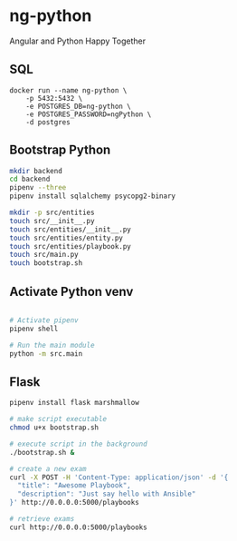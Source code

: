# ng-python
Angular and Python Happy Together


## SQL

```text
docker run --name ng-python \
    -p 5432:5432 \
    -e POSTGRES_DB=ng-python \
    -e POSTGRES_PASSWORD=ngPython \
    -d postgres
```

## Bootstrap Python
```bash
mkdir backend
cd backend
pipenv --three
pipenv install sqlalchemy psycopg2-binary

mkdir -p src/entities
touch src/__init__.py
touch src/entities/__init__.py
touch src/entities/entity.py
touch src/entities/playbook.py
touch src/main.py
touch bootstrap.sh
```

## Activate Python venv
```bash

# Activate pipenv
pipenv shell

# Run the main module
python -m src.main
```

## Flask

```bash
pipenv install flask marshmallow
```

```bash
# make script executable
chmod u+x bootstrap.sh

# execute script in the background
./bootstrap.sh &

# create a new exam
curl -X POST -H 'Content-Type: application/json' -d '{
  "title": "Awesome Playbook",
  "description": "Just say hello with Ansible"
}' http://0.0.0.0:5000/playbooks

# retrieve exams
curl http://0.0.0.0:5000/playbooks
```
